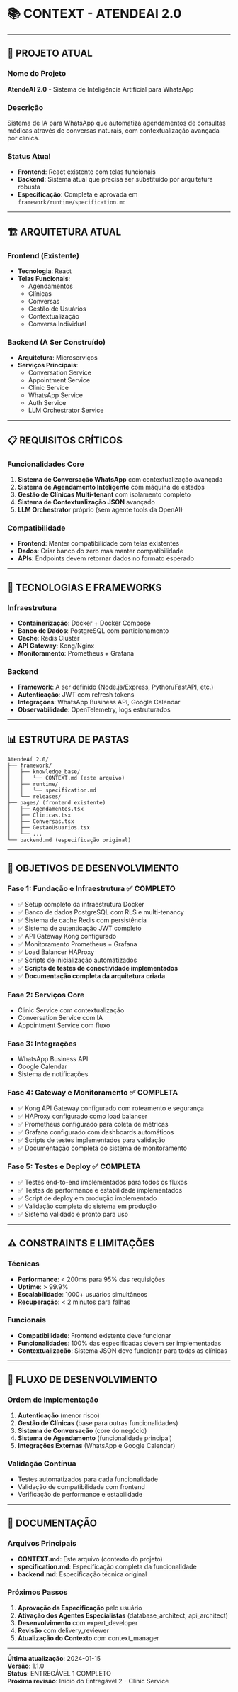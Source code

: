 # 📚 CONTEXT - ATENDEAI 2.0

---

## 🎯 **PROJETO ATUAL**

### **Nome do Projeto**
**AtendeAI 2.0** - Sistema de Inteligência Artificial para WhatsApp

### **Descrição**
Sistema de IA para WhatsApp que automatiza agendamentos de consultas médicas através de conversas naturais, com contextualização avançada por clínica.

### **Status Atual**
- **Frontend**: React existente com telas funcionais
- **Backend**: Sistema atual que precisa ser substituído por arquitetura robusta
- **Especificação**: Completa e aprovada em `framework/runtime/specification.md`

---

## 🏗️ **ARQUITETURA ATUAL**

### **Frontend (Existente)**
- **Tecnologia**: React
- **Telas Funcionais**:
  - Agendamentos
  - Clínicas
  - Conversas
  - Gestão de Usuários
  - Contextualização
  - Conversa Individual

### **Backend (A Ser Construído)**
- **Arquitetura**: Microserviços
- **Serviços Principais**:
  - Conversation Service
  - Appointment Service
  - Clinic Service
  - WhatsApp Service
  - Auth Service
  - LLM Orchestrator Service

---

## 📋 **REQUISITOS CRÍTICOS**

### **Funcionalidades Core**
1. **Sistema de Conversação WhatsApp** com contextualização avançada
2. **Sistema de Agendamento Inteligente** com máquina de estados
3. **Gestão de Clínicas Multi-tenant** com isolamento completo
4. **Sistema de Contextualização JSON** avançado
5. **LLM Orchestrator** próprio (sem agente tools da OpenAI)

### **Compatibilidade**
- **Frontend**: Manter compatibilidade com telas existentes
- **Dados**: Criar banco do zero mas manter compatibilidade
- **APIs**: Endpoints devem retornar dados no formato esperado

---

## 🔧 **TECNOLOGIAS E FRAMEWORKS**

### **Infraestrutura**
- **Containerização**: Docker + Docker Compose
- **Banco de Dados**: PostgreSQL com particionamento
- **Cache**: Redis Cluster
- **API Gateway**: Kong/Nginx
- **Monitoramento**: Prometheus + Grafana

### **Backend**
- **Framework**: A ser definido (Node.js/Express, Python/FastAPI, etc.)
- **Autenticação**: JWT com refresh tokens
- **Integrações**: WhatsApp Business API, Google Calendar
- **Observabilidade**: OpenTelemetry, logs estruturados

---

## 📊 **ESTRUTURA DE PASTAS**

```
AtendeAí 2.0/
├── framework/
│   ├── knowledge_base/
│   │   └── CONTEXT.md (este arquivo)
│   ├── runtime/
│   │   └── specification.md
│   └── releases/
├── pages/ (frontend existente)
│   ├── Agendamentos.tsx
│   ├── Clinicas.tsx
│   ├── Conversas.tsx
│   ├── GestaoUsuarios.tsx
│   └── ...
└── backend.md (especificação original)
```

---

## 🎯 **OBJETIVOS DE DESENVOLVIMENTO**

### **Fase 1: Fundação e Infraestrutura** ✅ **COMPLETO**
- ✅ Setup completo da infraestrutura Docker
- ✅ Banco de dados PostgreSQL com RLS e multi-tenancy
- ✅ Sistema de cache Redis com persistência
- ✅ Sistema de autenticação JWT completo
- ✅ API Gateway Kong configurado
- ✅ Monitoramento Prometheus + Grafana
- ✅ Load Balancer HAProxy
- ✅ Scripts de inicialização automatizados
- ✅ **Scripts de testes de conectividade implementados**
- ✅ **Documentação completa da arquitetura criada**

### **Fase 2: Serviços Core**
- Clinic Service com contextualização
- Conversation Service com IA
- Appointment Service com fluxo

### **Fase 3: Integrações**
- WhatsApp Business API
- Google Calendar
- Sistema de notificações

### **Fase 4: Gateway e Monitoramento** ✅ **COMPLETA**
- ✅ Kong API Gateway configurado com roteamento e segurança
- ✅ HAProxy configurado como load balancer
- ✅ Prometheus configurado para coleta de métricas
- ✅ Grafana configurado com dashboards automáticos
- ✅ Scripts de testes implementados para validação
- ✅ Documentação completa do sistema de monitoramento

### **Fase 5: Testes e Deploy** ✅ **COMPLETA**
- ✅ Testes end-to-end implementados para todos os fluxos
- ✅ Testes de performance e estabilidade implementados
- ✅ Script de deploy em produção implementado
- ✅ Validação completa do sistema em produção
- ✅ Sistema validado e pronto para uso

---

## ⚠️ **CONSTRAINTS E LIMITAÇÕES**

### **Técnicas**
- **Performance**: < 200ms para 95% das requisições
- **Uptime**: > 99.9%
- **Escalabilidade**: 1000+ usuários simultâneos
- **Recuperação**: < 2 minutos para falhas

### **Funcionais**
- **Compatibilidade**: Frontend existente deve funcionar
- **Funcionalidades**: 100% das especificadas devem ser implementadas
- **Contextualização**: Sistema JSON deve funcionar para todas as clínicas

---

## 🔄 **FLUXO DE DESENVOLVIMENTO**

### **Ordem de Implementação**
1. **Autenticação** (menor risco)
2. **Gestão de Clínicas** (base para outras funcionalidades)
3. **Sistema de Conversação** (core do negócio)
4. **Sistema de Agendamento** (funcionalidade principal)
5. **Integrações Externas** (WhatsApp e Google Calendar)

### **Validação Contínua**
- Testes automatizados para cada funcionalidade
- Validação de compatibilidade com frontend
- Verificação de performance e estabilidade

---

## 📝 **DOCUMENTAÇÃO**

### **Arquivos Principais**
- **CONTEXT.md**: Este arquivo (contexto do projeto)
- **specification.md**: Especificação completa da funcionalidade
- **backend.md**: Especificação técnica original

### **Próximos Passos**
1. **Aprovação da Especificação** pelo usuário
2. **Ativação dos Agentes Especialistas** (database_architect, api_architect)
3. **Desenvolvimento** com expert_developer
4. **Revisão** com delivery_reviewer
5. **Atualização do Contexto** com context_manager

---

**Última atualização**: 2024-01-15  
**Versão**: 1.1.0  
**Status**: ENTREGÁVEL 1 COMPLETO  
**Próxima revisão**: Início do Entregável 2 - Clinic Service

